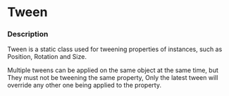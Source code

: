 # Tween
### Description
Tween is a static class used for tweening properties of instances, such as Position, Rotation and Size.

Multiple tweens can be applied on the same object at the same time, but They must not be tweening the same property, Only the latest tween will override any other one being applied to the property.
